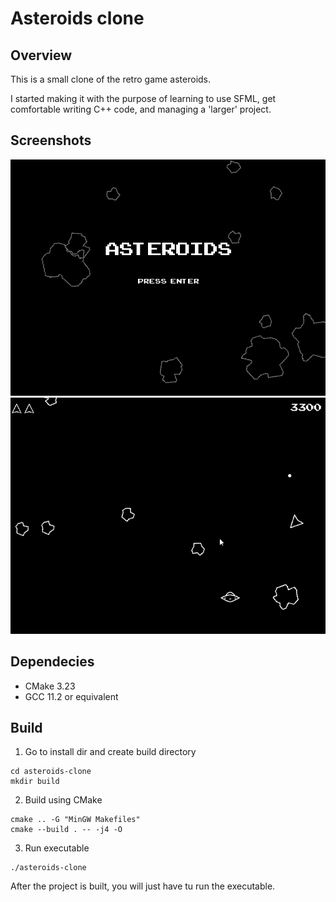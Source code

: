 # Asteroids clone

## Overview

This is a small clone of the retro game asteroids.

I started making it with the purpose of learning to use SFML, get
comfortable writing C++ code, and managing a 'larger' project.

## Screenshots

![Title_Screen](./title_screen.png)
![Game](./game.png)

## Dependecies

- CMake 3.23
- GCC 11.2 or equivalent

## Build
1. Go to install dir and create build directory
```shell
cd asteroids-clone
mkdir build
```
2. Build using CMake
```shell
cmake .. -G "MinGW Makefiles"
cmake --build . -- -j4 -O
```
3. Run executable
```shell
./asteroids-clone
```

After the project is built, you will just have tu run the executable.